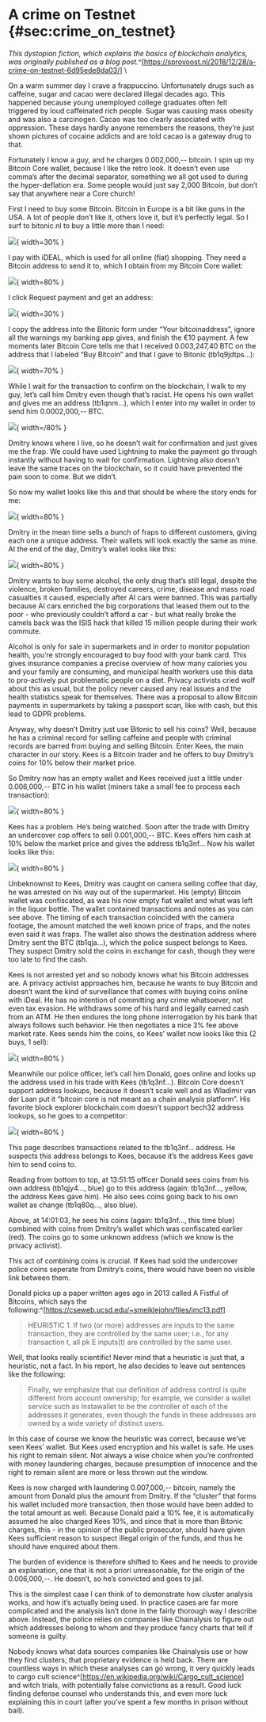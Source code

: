 # A crime on Testnet {#sec:crime_on_testnet}
_This dystopian fiction, which explains the basics of blockchain
analytics, was originally published as a blog post._^[<https://sprovoost.nl/2018/12/28/a-crime-on-testnet-6d95ede8da03/>]
\

On a warm summer day I crave a frappuccino. Unfortunately drugs such as caffeine, sugar and cacao were declared illegal decades ago. This happened because young unemployed college graduates often felt triggered by loud caffeinated rich people. Sugar was causing mass obesity and was also a carcinogen. Cacao was too clearly associated with oppression. These days hardly anyone remembers the reasons, they’re just shown pictures of cocaine addicts and are told cacao is a gateway drug to that.

Fortunately I know a guy, and he charges 0.002,000,-- bitcoin. I spin up my Bitcoin Core wallet, because I like the retro look. It doesn’t even use comma’s after the decimal separator, something we all got used to during the hyper-deflation era. Some people would just say 2,000 Bitcoin, but don’t say that anywhere near a Core church!

First I need to buy some Bitcoin. Bitcoin in Europe is a bit like guns in the USA. A lot of people don’t like it, others love it, but it’s perfectly legal. So I surf to bitonic.nl to buy a little more than I need:

![](appendix/buy.png){ width=30% }

I pay with iDEAL, which is used for all online (fiat) shopping. They need a Bitcoin address to send it to, which I obtain from my Bitcoin Core wallet:

![](appendix/core-2.png){ width=80% }

I click Request payment and get an address:

![](appendix/core-3.png){ width=30% }

I copy the address into the Bitonic form under “Your bitcoinaddress”, ignore all the warnings my banking app gives, and finish the €10 payment. A few moments later Bitcoin Core tells me that I received 0.003,247,40 BTC on the address that I labeled “Buy Bitcoin” and that I gave to Bitonic (tb1q9jdtps…):

![](appendix/core-4.png){ width=70% }

While I wait for the transaction to confirm on the blockchain, I walk to my guy, let’s call him Dmitry even though that’s racist. He opens his own wallet and gives me an address (tb1qnm…), which I enter into my wallet in order to send him 0.0002,000,-- BTC.

![](appendix/core-5.png){ width=/80% }

Dmitry knows where I live, so he doesn’t wait for confirmation and just gives me the frap. We could have used Lightning to make the payment go through instantly without having to wait for confirmation. Lightning also doesn’t leave the same traces on the blockchain, so it could have prevented the pain soon to come. But we didn’t.

So now my wallet looks like this and that should be where the story ends for me:

![](appendix/core-6.png){ width=80% }

Dmitry in the mean time sells a bunch of fraps to different customers, giving each one a unique address. Their wallets will look exactly the same as mine. At the end of the day, Dmitry’s wallet looks like this:

![](appendix/core-7.png){ width=80% }

Dmitry wants to buy some alcohol, the only drug that’s still legal, despite the violence, broken families, destroyed careers, crime, disease and mass road casualties it caused, especially after AI cars were banned. This was partially because AI cars enriched the big corporations that leased them out to the poor - who previously couldn’t afford a car - but what really broke the camels back was the ISIS hack that killed 15 million people during their work commute.

Alcohol is only for sale in supermarkets and in order to monitor population health, you’re strongly encouraged to buy food with your bank card. This gives insurance companies a precise overview of how many calories you and your family are consuming, and municipal health workers use this data to pro-actively put problematic people on a diet. Privacy activists cried wolf about this as usual, but the policy never caused any real issues and the health statistics speak for themselves. There was a proposal to allow Bitcoin payments in supermarkets by taking a passport scan, like with cash, but this lead to GDPR problems.

Anyway, why doesn’t Dmitry just use Bitonic to sell his coins? Well, because he has a criminal record for selling caffeine and people with criminal records are barred from buying and selling Bitcoin. Enter Kees, the main character in our story. Kees is a Bitcoin trader and he offers to buy Dmitry’s coins for 10% below their market price.

So Dmitry now has an empty wallet and Kees received just a little under 0.006,000,-- BTC in his wallet (miners take a small fee to process each transaction):

![](appendix/core-8.png){ width=80% }

Kees has a problem. He’s being watched. Soon after the trade with Dmitry an undercover cop offers to sell 0.001,000,-- BTC. Kees offers him cash at 10% below the market price and gives the address tb1q3nf… Now his wallet looks like this:

![](appendix/core-9.png){ width=80% }

Unbeknownst to Kees, Dmitry was caught on camera selling coffee that day, he was arrested on his way out of the supermarket. His (empty) Bitcoin wallet was confiscated, as was his now empty fiat wallet and what was left in the liquor bottle. The wallet contained transactions and notes as you can see above. The timing of each transaction coincided with the camera footage, the amount matched the well known price of fraps, and the notes even said it was fraps. The wallet also shows the destination address where Dmitry sent the BTC (tb1qja…), which the police suspect belongs to Kees. They suspect Dmitry sold the coins in exchange for cash, though they were too late to find the cash.

Kees is not arrested yet and so nobody knows what his Bitcoin addresses are. A privacy activist approaches him, because he wants to buy Bitcoin and doesn’t want the kind of surveillance that comes with buying coins online with iDeal. He has no intention of committing any crime whatsoever, not even tax evasion. He withdraws some of his hard and legally earned cash from an ATM. He then endures the long phone interrogation by his bank that always follows such behavior. He then negotiates a nice 3% fee above market rate. Kees sends him the coins, so Kees’ wallet now looks like this (2 buys, 1 sell):

![](appendix/core-10.png){ width=80% }

Meanwhile our police officer, let’s call him Donald, goes online and looks up the address used in his trade with Kees (tb1q3nf…). Bitcoin Core doesn’t support address lookups, because it doesn’t scale well and as Wladimir van der Laan put it “bitcoin core is not meant as a chain analysis platform”. His favorite block explorer blockchain.com doesn’t support bech32 address lookups, so he goes to a competitor:

![](appendix/explorer.png){ width=80% }

This page describes transactions related to the tb1q3nf… address. He suspects this address belongs to Kees, because it’s the address Kees gave him to send coins to.

Reading from bottom to top, at 13:51:15 officer Donald sees coins from his own address (tb1qjy4…, blue) go to this address (again: tb1q3nf…, yellow, the address Kees gave him). He also sees coins going back to his own wallet as change (tb1q80q…, also blue).

Above, at 14:01:03, he sees his coins (again: tb1q3nf…, this time blue) combined with coins from Dmitry’s wallet which was confiscated earlier (red). The coins go to some unknown address (which we know is the privacy activist).

This act of combining coins is crucial. If Kees had sold the undercover police coins seperate from Dmitry’s coins, there would have been no visible link between them.

Donald picks up a paper written ages ago in 2013 called A Fistful of Bitcoins, which says the following:^[<https://cseweb.ucsd.edu/~smeiklejohn/files/imc13.pdf>]

> HEURISTIC 1. If two (or more) addresses are inputs to the same transaction, they are controlled by the same user; i.e., for any transaction t, all pk E inputs(t) are controlled by the same user.

Well, that looks really scientific! Never mind that a heuristic is just that, a heuristic, not a fact. In his report, he also decides to leave out sentences like the following:

> Finally, we emphasize that our definition of address control is quite different from account ownership; for example, we consider a wallet service such as Instawallet to be the controller of each of the addresses it generates, even though the funds in these addresses are owned by a wide variety of distinct users.

In this case of course we know the heuristic was correct, because we’ve seen Kees’ wallet. But Kees used encryption and his wallet is safe. He uses his right to remain silent. Not always a wise choice when you’re confronted with money laundering charges, because presumption of innocence and the right to remain silent are more or less thrown out the window.

Kees is now charged with laundering 0.007,000,-- bitcoin, namely the amount from Donald plus the amount from Dmitry. If the “cluster” that forms his wallet included more transaction, then those would have been added to the total amount as well. Because Donald paid a 10% fee, it is automatically assumed he also charged Kees 10%, and since that is more than Bitonic charges, this - in the opinion of the public prosecutor, should have given Kees sufficient reason to suspect illegal origin of the funds, and thus he should have enquired about them.

The burden of evidence is therefore shifted to Kees and he needs to provide an explanation, one that is not a priori unreasonable, for the origin of the 0.006,000,--. He doesn’t, so he’s convicted and goes to jail.

This is the simplest case I can think of to demonstrate how cluster analysis works, and how it’s actually being used. In practice cases are far more complicated and the analysis isn’t done in the fairly thorough way I describe above. Instead, the police relies on companies like Chainalysis to figure out which addresses belong to whom and they produce fancy charts that tell if someone is guilty.

Nobody knows what data sources companies like Chainalysis use or how they find clusters; that proprietary evidence is held back. There are countless ways in which these analyses can go wrong, it very quickly leads to cargo cult science^[<https://en.wikipedia.org/wiki/Cargo_cult_science>] and witch trials, with potentially false convictions as a result. Good luck finding defense counsel who understands this, and even more luck explaining this in court (after you’ve spent a few months in prison without bail).
